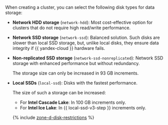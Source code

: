 When creating a cluster, you can select the following disk types for data storage:


* **Network HDD storage** (`network-hdd`): Most cost-effective option for clusters that do not require high read/write performance.
* **Network SSD storage** (`network-ssd`): Balanced solution. Such disks are slower than local SSD storage, but, unlike local disks, they ensure data integrity if {{ yandex-cloud }} hardware fails.
* **Non-replicated SSD storage** (`network-ssd-nonreplicated`): Network SSD storage with enhanced performance but without redundancy.

   The storage size can only be increased in 93 GB increments.

* **Local SSDs** (`local-ssd`): Disks with the fastest performance.

   The size of such a storage can be increased:
   * For **Intel Cascade Lake**: In 100 GB increments only.
   * For **Intel Ice Lake**: In {{ local-ssd-v3-step }} increments only.

   {% include [zone-d-disk-restrictions](../ru-central1-d-local-ssd.md) %}


